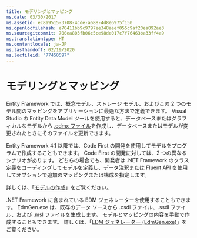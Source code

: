```yaml
---
title: モデリングとマッピング
ms.date: 03/30/2017
ms.assetid: ec8a9515-3708-4cde-a688-4d8e6975f150
ms.openlocfilehash: e70411bb9c9797ee348aeef055c9af20ea092ae3
ms.sourcegitcommit: 700ea803fb06c5ce98de017c7f76463ba33ff4a9
ms.translationtype: HT
ms.contentlocale: ja-JP
ms.lasthandoff: 02/19/2020
ms.locfileid: "77450597"
---
```

# <a name="modeling-and-mapping"></a>モデリングとマッピング
Entity Framework では、概念モデル、ストレージ モデル、およびこの 2 つのモデル間のマッピングをアプリケーションに最適な方法で定義できます。 Visual Studio の Entity Data Model ツールを使用すると、データベースまたはグラフィカルなモデルから [.edmx ファイル](https://docs.microsoft.com/previous-versions/dotnet/netframework-4.0/cc982042(v=vs.100))を作成し、データベースまたはモデルが変更されたときにそのファイルを更新できます。  
  
 Entity Framework 4.1 以降では、Code First の開発を使用してモデルをプログラムで作成することもできます。 Code First の開発に対しては、2 つの異なるシナリオがあります。 どちらの場合でも、開発者は .NET Framework のクラス定義をコーディングしてモデルを定義し、データ注釈または Fluent API を使用してオプションで追加のマッピングまたは構成を指定します。  
  
 詳しくは、「[モデルの作成](/ef/ef6/modeling/)」をご覧ください。  
  
 .NET Framework に含まれている EDM ジェネレーターを使用することもできます。 EdmGen.exe は、既存のデータ ソースから .csdl ファイル、.ssdl ファイル、および .msl ファイルを生成します。 モデルとマッピングの内容を手動で作成することもできます。 詳しくは、「[EDM ジェネレーター (EdmGen.exe)](edm-generator-edmgen-exe.md)」をご覧ください。
